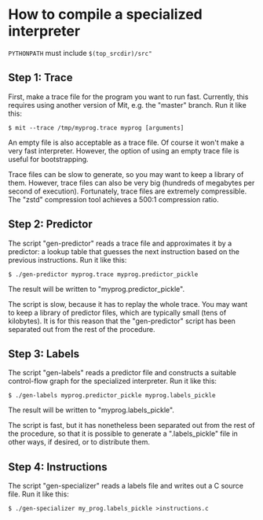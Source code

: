 How to compile a specialized interpreter
========================================

`PYTHONPATH` must include `$(top_srcdir)/src"`


Step 1: Trace
-------------

First, make a trace file for the program you want to run fast. Currently, this
requires using another version of Mit, e.g. the "master" branch. Run it like
this:

    $ mit --trace /tmp/myprog.trace myprog [arguments]

An empty file is also acceptable as a trace file. Of course it won't make a
very fast interpreter. However, the option of using an empty trace file is
useful for bootstrapping.

Trace files can be slow to generate, so you may want to keep a library of
them. However, trace files can also be very big (hundreds of megabytes per
second of execution). Fortunately, trace files are extremely compressible.
The "zstd" compression tool achieves a 500:1 compression ratio.


Step 2: Predictor
-----------------

The script "gen-predictor" reads a trace file and approximates it by a
predictor: a lookup table that guesses the next instruction based on the
previous instructions. Run it like this:

    $ ./gen-predictor myprog.trace myprog.predictor_pickle

The result will be written to "myprog.predictor_pickle".

The script is slow, because it has to replay the whole trace. You may want to
keep a library of predictor files, which are typically small (tens of
kilobytes). It is for this reason that the "gen-predictor" script has been
separated out from the rest of the procedure.


Step 3: Labels
--------------

The script "gen-labels" reads a predictor file and constructs a suitable
control-flow graph for the specialized interpreter. Run it like this:

    $ ./gen-labels myprog.predictor_pickle myprog.labels_pickle

The result will be written to "myprog.labels_pickle".

The script is fast, but it has nonetheless been separated out from the rest of
the procedure, so that it is possible to generate a ".labels_pickle" file in
other ways, if desired, or to distribute them.


Step 4: Instructions
--------------------

The script "gen-specializer" reads a labels file and writes out a C source
file. Run it like this:

    $ ./gen-specializer my_prog.labels_pickle >instructions.c
